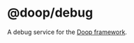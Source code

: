 @doop/debug
==================

A debug service for the [Doop framework](https://github.com/MomsFriendlyDevCo/Doop).
